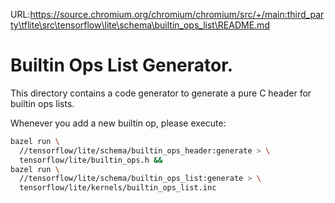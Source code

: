 URL:https://source.chromium.org/chromium/chromium/src/+/main:third_party\tflite\src\tensorflow\lite\schema\builtin_ops_list\README.md
# Builtin Ops List Generator.

This directory contains a code generator to generate a pure C header for
builtin ops lists.

Whenever you add a new builtin op, please execute:

```sh
bazel run \
  //tensorflow/lite/schema/builtin_ops_header:generate > \
  tensorflow/lite/builtin_ops.h &&
bazel run \
  //tensorflow/lite/schema/builtin_ops_list:generate > \
  tensorflow/lite/kernels/builtin_ops_list.inc
```
